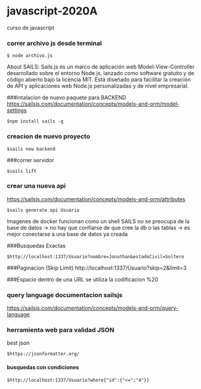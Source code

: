 # javascript-2020A
curso de javascript

### correr archivo js desde terminal
```
$ node archivo.js
```


About SAILS: Sails.js es un marco de aplicación web Model-View-Controller desarrollado sobre el entorno Node.js, 
lanzado como software gratuito y de código abierto bajo la licencia MIT. Está diseñado para facilitar la creación de API y 
aplicaciones web Node.js personalizadas y de nivel empresarial.

###intalacion de nuevo paquete para BACKEND
https://sailsjs.com/documentation/concepts/models-and-orm/model-settings
```
$npm install sails -g
```

### creacion de nuevo proyecto
```
$sails new backend
```

###correr servidor
```
$sails lift
```
### crear una nueva api
https://sailsjs.com/documentation/concepts/models-and-orm/attributes

```
$sails generate api Usuario
```

Imagenes de docker funcionan como un shell
SAILS no se preocupa de la base de datos -> no hay que confiarse de que cree la db o las tablas -> es mejor conectarse a una base de datos ya creada

###Busquedas Exactas
```
$http://localhost:1337/Usuario?nombre=Jonathan&estadoCivil=Soltero
```

###Paginacion (Skip Limit)
http://localhost:1337/Usuario?skip=2&limit=3


###Espacio dentro de una URL 
se utiliza la codificacion %20


###	query language documentacion sailsjs
https://sailsjs.com/documentation/concepts/models-and-orm/query-language


### herramienta web para validad JSON
best json
```
$https://jsonformatter.org/
```


#### busquedas con condiciones
```
$http://localhost:1337/Usuario?where{"id":{"<=":"4"}}

```




























